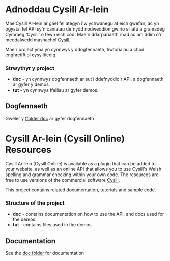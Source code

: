 # Adnoddau Cysill Ar-lein

Mae Cysill Ar-lein ar gael fel ategyn i'w ychwanegu at eich gwefan, ac yn ogystal fel API sy'n caniatau defnydd nodweddion gwirio sillafu a gramadeg Cymraeg 'Cysill' o fewn eich cod.
Mae'n ddarpariaeth rhad ac am ddim o'r meddalwedd masnachol [Cysill](http://www.bangor.ac.uk/canolfanbedwyr/cysgliad.php.cy).

Mae'r project yma yn cynnwys y ddogfennaeth, tiwtorialau a chod enghreifftiol cysylltiedig.  

### Strwythyr y project

* **doc** - yn cynnwys dogfennaeth ar sut i ddefnyddio'r API, a dogfennaeth ar gyfer y demos.
* **tut** - yn cynnwys ffeiliau ar gyfer demos.

## Dogfennaeth

Gweler y [ffolder doc](doc/README.md) ar gyfer dogfennaeth

# Cysill Ar-lein (Cysill Online) Resources

Cysill Ar-lein (Cysill Online) is available as a plugin that can be added to your website, as well as an online API that allows you to use Cysill's Welsh spelling and grammar checking within your own code. 
The resources are free to use versions of the commercial software [Cysill](http://www.bangor.ac.uk/canolfanbedwyr/cysgliad.php.en). 

This project contains related documentation, tutorials and sample code.

### Structure of the project

* **doc** - contains documentation on how to use the API, and docs used for the demos.
* **tut** - contains files used in the demos

## Documentation

See the [doc folder](doc/README.md) for documentation